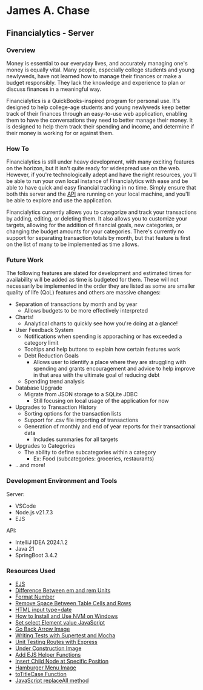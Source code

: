 # James A. Chase
## Financialytics - Server

### Overview

Money is essential to our everyday lives, and accurately managing one's money is equally vital. Many people, especially college students and young newlyweds, have not learned how to manage their finances or make a budget responsibly. They lack the knowledge and experience to plan or discuss finances in a meaningful way.

Financialytics is a QuickBooks-inspired program for personal use. It's designed to help college-age students and young newlyweds keep better track of their finances through an easy-to-use web application, enabling them to have the conversations they need to better manage their money. It is designed to help them track their spending and income, and determine if their money is working for or against them.

### How To

Financialytics is still under heavy development, with many exciting features on the horizon, but it isn't quite ready for widespread use on the web. However, if you're technologically adept and have the right resources, you'll be able to run your own local instance of Financialytics with ease and be able to have quick and easy financial tracking in no time. Simply ensure that both this server and the <a href="https://github.com/j-a-chase/financialytics-api">API</a> are running on your local machine, and you'll be able to explore and use the application.

Financialytics currently allows you to categorize and track your transactions by adding, editing, or deleting them. It also allows you to customize your targets, allowing for the addition of financial goals, new categories, or changing the budget amounts for your categories. There's currently no support for separating transaction totals by month, but that feature is first on the list of many to be implemented as time allows.

### Future Work

The following features are slated for development and estimated times for availability will be added as time is budgeted for them. These will not necessarily be implemented in the order they are listed as some are smaller quality of life (QoL) features and others are massive changes:

- Separation of transactions by month and by year
    - Allows budgets to be more effectively interpreted
- Charts!
    - Analytical charts to quickly see how you're doing at a glance!
- User Feedback System
    - Notifications when spending is apporaching or has exceeded a category limit
    - Tooltips and help buttons to explain how certain features work
    - Debt Reduction Goals
        - Allows user to identify a place where they are struggling with spending and grants encouragement and advice to help improve in that area with the ultimate goal of reducing debt
    - Spending trend analysis
- Database Upgrade
    - Migrate from JSON storage to a SQLite JDBC
        - Still focusing on local usage of the application for now
- Upgrades to Transaction History
    - Sorting options for the transaction lists
    - Support for .csv file importing of transactions
    - Generation of monthly and end of year reports for their transactional data
        - Includes summaries for all targets
- Upgrades to Categories
    - The ability to define subcategories within a category
        - Ex: Food (subcategories: groceries, restaurants)
- ...and more!

### Development Environment and Tools

Server:
- VSCode
- Node.js v21.7.3
- EJS

API:
- IntelliJ IDEA 2024.1.2
- Java 21
- SpringBoot 3.4.2

### Resources Used

- [EJS](https://ejs.co/)
- [Difference Between em and rem Units](https://www.geeksforgeeks.org/difference-between-em-and-rem-units-in-css/)
- [Format Number](https://stackoverflow.com/questions/6134039/format-number-to-always-show-2-decimal-places)
- [Remove Space Between Table Cells and Rows](https://stackoverflow.com/questions/351058/space-between-two-rows-in-a-table)
- [HTML input type=date](https://www.geeksforgeeks.org/html-dom-input-date-object/)
- [How to Install and Use NVM on Windows](https://www.geeksforgeeks.org/how-to-install-and-use-nvm-on-windows/)
- [Set select Element value JavaScript](https://stackoverflow.com/questions/78932/how-do-i-programmatically-set-the-value-of-a-select-box-element-using-javascript)
- [Go Back Arrow Image](https://www.svgrepo.com/svg/346526/arrow-go-back)
- [Writing Tests with Supertest and Mocha](https://medium.com/@ehtemam/writing-test-with-supertest-and-mocha-for-expressjs-routes-555d2910d2c2)
- [Unit Testing Routes with Express](https://stackoverflow.com/questions/9517880/how-does-one-unit-test-routes-with-express)
- [Under Construction Image](https://www.svgrepo.com/svg/396062/construction)
- [Add EJS Helper Functions](https://stackoverflow.com/questions/13221760/nodejs-ejs-helper-functions)
- [Insert Child Node at Specific Position](https://stackoverflow.com/questions/5882768/how-to-append-a-childnode-to-a-specific-position)
- [Hamburger Menu Image](https://www.svgrepo.com/svg/491033/hamburger-menu)
- [toTitleCase Function](https://stackoverflow.com/questions/4878756/how-to-capitalize-first-letter-of-each-word-like-a-2-word-city)
- [JavaScript replaceAll method](https://www.w3schools.com/jsref/jsref_string_replaceall.asp)
